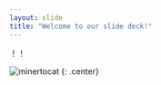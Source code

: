 ```yaml
---
layout: slide
title: "Welcome to our slide deck!"
---
```


！！

![minertocat](https://octodex.github.com/images/minertocat.png)
{: .center}
